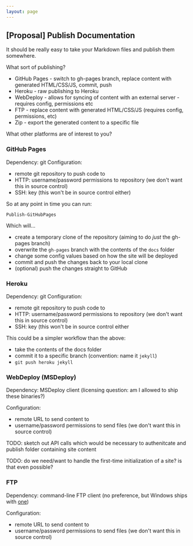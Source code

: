 ```yaml
---
layout: page
---   
```


## [Proposal] Publish Documentation

It should be really easy to take your Markdown files and publish them somewhere.

What sort of publishing?

 - GitHub Pages - switch to gh-pages branch, replace content with generated HTML/CSS/JS, commit, push
 - Heroku - raw publishing to Heroku
 - WebDeploy - allows for syncing of content with an external server - requires config, permissions etc
 - FTP - replace content with generated HTML/CSS/JS (requires config, permissions, etc)
 - Zip - export the generated content to a specific file
 
What other platforms are of interest to you?

### GitHub Pages

Dependency: git
Configuration: 
 - remote git repository to push code to
 - HTTP: username/password permissions to repository (we don't want this in source control)
 - SSH: key (this won't be in source control either)

So at any point in time you can run:

    Publish-GitHubPages

Which will...

 - create a temporary clone of the repository (aiming to do *just* the gh-pages branch)
 - overwrite the `gh-pages` branch with the contents of the `docs` folder
 - change some config values based on how the site will be deployed
 - commit and push the changes back to your local clone
 - (optional) push the changes straight to GitHub

### Heroku  

Dependency: git
Configuration: 
 - remote git repository to push code to
 - HTTP: username/password permissions to repository (we don't want this in source control)
 - SSH: key (this won't be in source control either

This could be a simpler workflow than the above:

 - take the contents of the docs folder
 - commit it to a specific branch (convention: name it `jekyll`)
 - `git push heroku jekyll`

### WebDeploy (MSDeploy)

Dependency: MSDeploy client (licensing question: am I allowed to ship these binaries?)

Configuration: 
 - remote URL to send content to
 - username/password permissions to send files (we don't want this in source control)

TODO: sketch out API calls which would be necessary to authenitcate and publish folder containing site content

TODO: do we need/want to handle the first-time initialization of a site? is that even possible?

### FTP

Dependency: command-line FTP client (no preference, but Windows ships with [one](http://www.nsftools.com/tips/MSFTP.htm))

Configuration: 
 - remote URL to send content to
 - username/password permissions to send files (we don't want this in source control)

